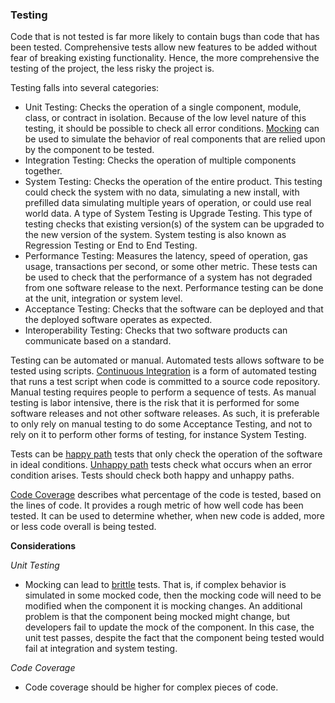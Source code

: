 ### Testing

Code that is not tested is far more likely to contain bugs than code that has been tested. Comprehensive tests allow new features to be added without fear of breaking existing functionality. Hence, the more comprehensive the testing of the project, the less risky the project is. 

Testing falls into several categories:

* Unit Testing: Checks the operation of a single component, module, class, or contract in isolation. Because of the low level nature of this testing, it should be possible to check all error conditions. [Mocking](https://en.wikipedia.org/wiki/Mock_object) can be used to simulate the behavior of real components that are relied upon by the component to be tested.
* Integration Testing: Checks the operation of multiple components together. 
* System Testing: Checks the operation of the entire product. This testing could check the system with no data, simulating a new install, with prefilled data simulating multiple years of operation, or could use real world data. A type of System Testing is Upgrade Testing. This type of testing checks that existing version(s) of the system can be upgraded to the new version of the system. System testing is also known as Regression Testing or End to End Testing. 
* Performance Testing: Measures the latency, speed of operation, gas usage, transactions per second, or some other metric. These tests can be used to check that the performance of a system has not degraded from one software release to the next. Performance testing can be done at the unit, integration or system level. 
* Acceptance Testing: Checks that the software can be deployed and that the deployed software operates as expected.
* Interoperability Testing: Checks that two software products can communicate based on a standard.

Testing can be automated or manual. Automated tests allows software to be tested using scripts. [Continuous Integration](https://en.wikipedia.org/wiki/Continuous_integration) is a form of automated testing that runs a test script when code is committed to a source code repository. Manual testing requires people to perform a sequence of tests. As manual testing is labor intensive, there is the risk that it is performed for some software releases and not other software releases. As such, it is preferable to only rely on manual testing to do some Acceptance Testing, and not to rely on it to perform other forms of testing, for instance System Testing. 

Tests can be [happy path](https://en.wikipedia.org/wiki/Happy_path) tests that only check the operation of the software in ideal conditions. [Unhappy path](https://en.wikipedia.org/wiki/Happy_path) tests check what occurs when an error condition arises. Tests should check both happy and unhappy paths. 

[Code Coverage](https://en.wikipedia.org/wiki/Code_coverage) describes what percentage of the code is tested, based on the lines of code. It provides a rough metric of how well code has been tested. It can be used to determine whether, when new code is added, more or less code overall is being tested. 


**Considerations**

*Unit Testing*

* Mocking can lead to [brittle](https://softwareengineering.stackexchange.com/questions/356236/definition-of-brittle-unit-tests) tests. That is, if complex behavior is simulated in some mocked code, then the mocking code will need to be modified when the component it is mocking changes. An additional problem is that the component being mocked might change, but developers fail to update the mock of the component. In this case, the unit test passes, despite the fact that the component being tested would fail at integration and system testing. 

*Code Coverage*

* Code coverage should be higher for complex pieces of code. 
